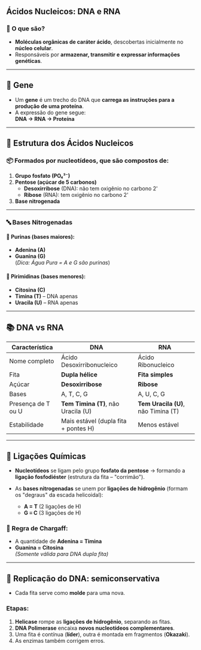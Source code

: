 ## Ácidos Nucleicos: DNA e RNA

### 🔎 O que são?

- **Moléculas orgânicas de caráter ácido**, descobertas inicialmente no **núcleo celular**.
- Responsáveis por **armazenar, transmitir e expressar informações genéticas**.
    
---

## 🧬 Gene

- Um **gene** é um trecho do DNA que **carrega as instruções para a produção de uma proteína**.
- A expressão do gene segue:  
    **DNA → RNA → Proteína**

---

## 🧪 Estrutura dos Ácidos Nucleicos

### 📦 Formados por **nucleotídeos**, que são compostos de:

1. **Grupo fosfato (PO₄³⁻)**
2. **Pentose (açúcar de 5 carbonos)**
    - **Desoxirribose** (DNA): não tem oxigênio no carbono 2'
    - **Ribose** (RNA): tem oxigênio no carbono 2'
3. **Base nitrogenada**

---

### 🔤 Bases Nitrogenadas

#### 💠 Purinas (bases maiores):
- **Adenina (A)**
- **Guanina (G)**  
    (_Dica: Água Pura = A e G são purinas_)
#### 🔺 Pirimidinas (bases menores):

- **Citosina (C)**
- **Timina (T)** – DNA apenas
- **Uracila (U)** – RNA apenas
    

---

## 📚 DNA vs RNA

|Característica|**DNA**|**RNA**|
|---|---|---|
|Nome completo|Ácido Desoxirribonucleico|Ácido Ribonucleico|
|Fita|**Dupla hélice**|**Fita simples**|
|Açúcar|**Desoxirribose**|**Ribose**|
|Bases|A, T, C, G|A, U, C, G|
|Presença de T ou U|**Tem Timina (T)**, não Uracila (U)|**Tem Uracila (U)**, não Timina (T)|
|Estabilidade|Mais estável (dupla fita + pontes H)|Menos estável|

---

## 🔗 Ligações Químicas

- **Nucleotídeos** se ligam pelo grupo **fosfato da pentose** → formando a **ligação fosfodiéster** (estrutura da fita – "corrimão").
    
- As **bases nitrogenadas** se unem por **ligações de hidrogênio** (formam os "degraus" da escada helicoidal):
    - **A = T** (2 ligações de H)
    - **G ≡ C** (3 ligações de H)

### 🧮 Regra de Chargaff:

- A quantidade de **Adenina = Timina**
- **Guanina = Citosina**  
    _(Somente válida para DNA dupla fita)_

---

## 🔁 Replicação do DNA: semiconservativa

- Cada fita serve como **molde** para uma nova.
### Etapas:

1. **Helicase** rompe as **ligações de hidrogênio**, separando as fitas.
2. **DNA Polimerase** encaixa **novos nucleotídeos complementares**.
3. Uma fita é contínua (**líder**), outra é montada em fragmentos (**Okazaki**).
4. As enzimas também corrigem erros.